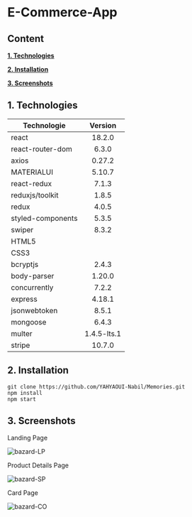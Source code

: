 # E-Commerce-App

## Content

**[1. Technologies](#heading--1)**

**[2. Installation](#heading--2)**

**[3. Screenshots](#heading--3)**

## 1. Technologies <a name="heading--1"/>

| Technologie    | Version |
| -------------- | :-----: |
| react          | 18.2.0  |
| react-router-dom |  6.3.0  |
| axios | 0.27.2 |
| MATERIALUI | 5.10.7 |
| react-redux | 7.1.3 |
| reduxjs/toolkit | 1.8.5 |
| redux | 4.0.5 |
| styled-components | 5.3.5 |
| swiper | 8.3.2 |
| HTML5    |   |
| CSS3   |   |
| bcryptjs | 2.4.3 |
| body-parser | 1.20.0 |
| concurrently | 7.2.2 |
| express | 4.18.1 |
| jsonwebtoken | 8.5.1 |
| mongoose | 6.4.3 |
| multer | 1.4.5-lts.1 |
| stripe | 10.7.0 |


## 2. Installation <a name="heading--2"/>

```
git clone https://github.com/YAHYAOUI-Nabil/Memories.git
npm install
npm start
```



## 3. Screenshots <a name="heading--3"/>

Landing Page

![bazard-LP](https://user-images.githubusercontent.com/57776529/194758874-6addc207-0946-4e6c-ba99-93b795bd1138.png)

Product Details Page

![bazard-SP](https://user-images.githubusercontent.com/57776529/194758873-c9287f78-e16a-40a6-8273-539d4dba26a1.png)

Card Page

![bazard-CO](https://user-images.githubusercontent.com/57776529/194758868-109e6822-bb3e-4ccd-9fd6-1243c15c530d.png)
